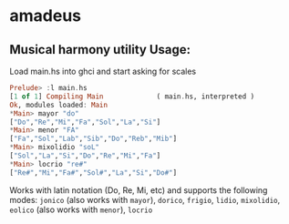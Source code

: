 amadeus
=======

Musical harmony utility
Usage:
-----
Load main.hs into ghci and start asking for scales
```haskell
Prelude> :l main.hs 
[1 of 1] Compiling Main             ( main.hs, interpreted )
Ok, modules loaded: Main
*Main> mayor "do"
["Do","Re","Mi","Fa","Sol","La","Si"]
*Main> menor "FA"
["Fa","Sol","Lab","Sib","Do","Reb","Mib"]
*Main> mixolidio "soL"
["Sol","La","Si","Do","Re","Mi","Fa"]
*Main> locrio "re#"
["Re#","Mi","Fa#","Sol#","La","Si","Do#"]

```
Works with latin notation (Do, Re, Mi, etc) and supports the following modes: `jonico` (also works with `mayor`), `dorico`, `frigio`, `lidio`, `mixolidio`, `eolico` (also works with `menor`), `locrio`
